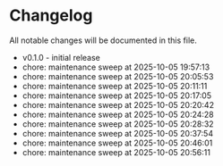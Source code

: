 ﻿# Changelog
All notable changes will be documented in this file.
- v0.1.0 - initial release
- chore: maintenance sweep at 2025-10-05 19:57:13
- chore: maintenance sweep at 2025-10-05 20:05:53
- chore: maintenance sweep at 2025-10-05 20:11:11
- chore: maintenance sweep at 2025-10-05 20:17:05
- chore: maintenance sweep at 2025-10-05 20:20:42
- chore: maintenance sweep at 2025-10-05 20:24:28
- chore: maintenance sweep at 2025-10-05 20:28:32
- chore: maintenance sweep at 2025-10-05 20:37:54
- chore: maintenance sweep at 2025-10-05 20:46:01
- chore: maintenance sweep at 2025-10-05 20:56:11
